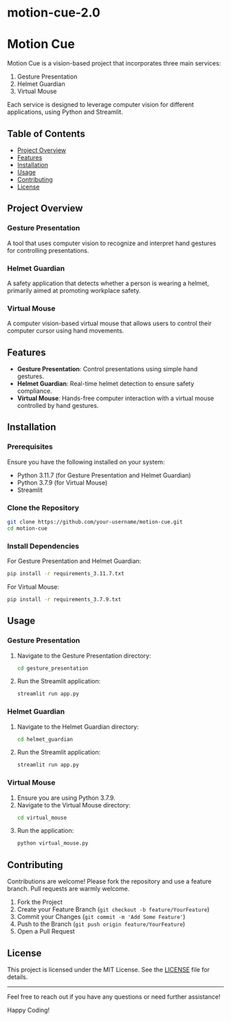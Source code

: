 # motion-cue-2.0

# Motion Cue

Motion Cue is a vision-based project that incorporates three main services:
1. Gesture Presentation
2. Helmet Guardian
3. Virtual Mouse

Each service is designed to leverage computer vision for different applications, using Python and Streamlit.

## Table of Contents
- [Project Overview](#project-overview)
- [Features](#features)
- [Installation](#installation)
- [Usage](#usage)
- [Contributing](#contributing)
- [License](#license)

## Project Overview

### Gesture Presentation
A tool that uses computer vision to recognize and interpret hand gestures for controlling presentations.

### Helmet Guardian
A safety application that detects whether a person is wearing a helmet, primarily aimed at promoting workplace safety.

### Virtual Mouse
A computer vision-based virtual mouse that allows users to control their computer cursor using hand movements.

## Features
- **Gesture Presentation**: Control presentations using simple hand gestures.
- **Helmet Guardian**: Real-time helmet detection to ensure safety compliance.
- **Virtual Mouse**: Hands-free computer interaction with a virtual mouse controlled by hand gestures.

## Installation

### Prerequisites
Ensure you have the following installed on your system:
- Python 3.11.7 (for Gesture Presentation and Helmet Guardian)
- Python 3.7.9 (for Virtual Mouse)
- Streamlit

### Clone the Repository
```bash
git clone https://github.com/your-username/motion-cue.git
cd motion-cue
```

### Install Dependencies
For Gesture Presentation and Helmet Guardian:
```bash
pip install -r requirements_3.11.7.txt
```

For Virtual Mouse:
```bash
pip install -r requirements_3.7.9.txt
```

## Usage

### Gesture Presentation
1. Navigate to the Gesture Presentation directory:
   ```bash
   cd gesture_presentation
   ```
2. Run the Streamlit application:
   ```bash
   streamlit run app.py
   ```

### Helmet Guardian
1. Navigate to the Helmet Guardian directory:
   ```bash
   cd helmet_guardian
   ```
2. Run the Streamlit application:
   ```bash
   streamlit run app.py
   ```

### Virtual Mouse
1. Ensure you are using Python 3.7.9.
2. Navigate to the Virtual Mouse directory:
   ```bash
   cd virtual_mouse
   ```
3. Run the application:
   ```bash
   python virtual_mouse.py
   ```

## Contributing
Contributions are welcome! Please fork the repository and use a feature branch. Pull requests are warmly welcome.

1. Fork the Project
2. Create your Feature Branch (`git checkout -b feature/YourFeature`)
3. Commit your Changes (`git commit -m 'Add Some Feature'`)
4. Push to the Branch (`git push origin feature/YourFeature`)
5. Open a Pull Request

## License
This project is licensed under the MIT License. See the [LICENSE](LICENSE) file for details.

---

Feel free to reach out if you have any questions or need further assistance!

Happy Coding!


